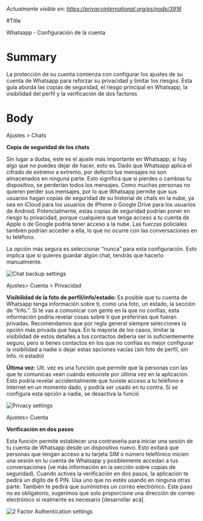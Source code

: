 *Actualmente visible en: https://privacyinternational.org/es/node/3916*

#Title

Whatsapp - Configuración de la cuenta
# Summary

La protección de su cuenta comienza con configurar los ajustes de su cuenta de Whatsapp para reforzar su privacidad y limitar los riesgos. Esta guía aborda las copias de seguridad, el riesgo principal en Whatsapp, la visibilidad del perfil y la verificación de dos factores



# Body

Ajustes > Chats

**Copia de seguridad de los chats**

Sin lugar a dudas, este es el ajuste más importante en Whatsapp; si hay algo que no puedes dejar de hacer, esto es. Dado que Whatsapp aplica el cifrado de extremo a extremo, por defecto tus mensajes no son almacenados en ninguna parte. Esto significa que si pierdes o cambias tu dispositivo, se perderían todos los mensajes. Como muchas personas no quieren perder sus mensajes, por lo que Whatsapp permite que sus usuarios hagan copias de seguridad de su historial de chats en la nube, ya sea en iCloud para los usuarios de iPhone o Google Drive para los usuarios de Android. Potencialmente, estas copias de seguridad podrían poner en riesgo tu privacidad, porque cualquiera que tenga acceso a tu cuenta de Apple o de Google podría tener acceso a la nube. Las fuerzas policiales también podrían acceder a ella, lo que no ocurre con las conversaciones en tu teléfono.

La opción más segura es seleccionar “nunca” para esta configuración. Esto implica que si quieres guardar algún chat, tendrás que hacerlo manualmente.

![Chat backup settings](../images/wa_chat_backup_2.png?raw=true)

Ajustes> Cuenta > Privacidad

**Visibilidad de la foto de perfil/info/estado:** Es posible que tu cuenta de Whatsapp tenga información sobre ti, como una foto, un estado, la sección de “Info.”. Si te vas a comunicar con gente en la que no confías, esta información podría revelar cosas sobre ti que preferirías que fueran privadas. Recomendamos que por regla general siempre selecciones la opción más privada que haya. En la mayoría de los casos, limitar la visibilidad de estos detalles a tus contactos debería ser lo suficientemente seguro, pero si tienes contactos en los que no confías es mejor configurar la visibilidad a nadie o dejar estas opciones vacías (sin foto de perfil, sin Info. ni estado)

**Última vez:** Ult. vez es una función que permite que la personas con las que te comunicas vean cuándo estuviste por última vez en la aplicación. Esto podría revelar accidentalmente que tuviste acceso a tu teléfono e Internet en un momento dado, y podría ser usado en tu contra. Si se configura esta opción a nadie, se desactiva la funció

![Privacy settings](../images/wa_privacy_1.png?raw=true)

Ajustes> Cuenta

**Verificación en dos pasos**

Esta función permite establecer una contraseña para iniciar una sesión de tu cuenta de Whatsapp desde un dispositivo nuevo. Esto evitará que personas que tengan acceso a tu tarjeta SIM o número telefónico inicien una sesión en tu cuenta de Whatsapp y posiblemente accedan a tus conversaciones (ve más información en la sección sobre copias de seguridad). Cuando actives la verificación en dos pasos, la aplicación te pedirá un dígito de 6 PIN. Usa uno que no estés usando en ninguna otras parte. También te pedirá que suministres un correo electrónico. Este paso no es obligatorio, sugerimos que solo proporcione una dirección de correo electrónico si realmente es necesario [desarrollar acá].

![2 Factor Authentication settings](../images/wa_2fa.png?raw=true)
